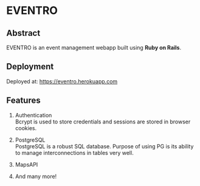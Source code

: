 EVENTRO
======

Abstract
------
EVENTRO is an event management webapp built using **Ruby on Rails**.

Deployment
------
Deployed at: https://eventro.herokuapp.com

Features
------
1. Authentication  
   Bcrypt is used to store credentials and sessions are stored in browser cookies.

2. PostgreSQL   
   PostgreSQL is a robust SQL database.
   Purpose of using PG is its ability to manage interconnections in tables very well.

3. MapsAPI

4. And many more!
